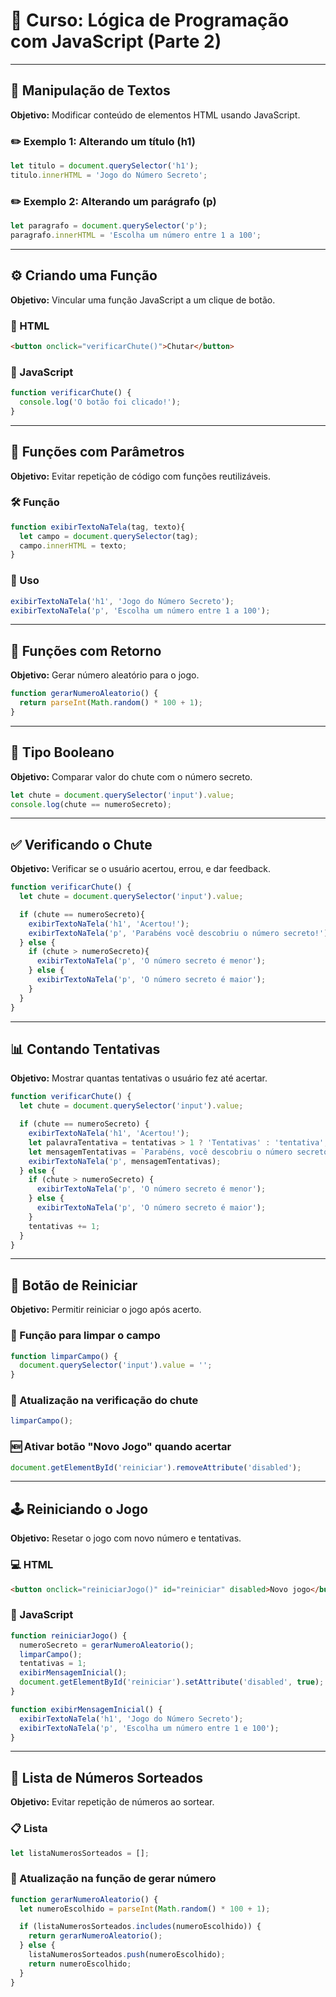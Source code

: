 # 🚀 Curso: Lógica de Programação com JavaScript (Parte 2)

---

## 🧠 Manipulação de Textos

**Objetivo:**
Modificar conteúdo de elementos HTML usando JavaScript.

### ✏️ Exemplo 1: Alterando um título (h1)

```javascript
let titulo = document.querySelector('h1');
titulo.innerHTML = 'Jogo do Número Secreto';
```

### ✏️ Exemplo 2: Alterando um parágrafo (p)

```javascript
let paragrafo = document.querySelector('p');
paragrafo.innerHTML = 'Escolha um número entre 1 a 100';
```

---

## ⚙️ Criando uma Função

**Objetivo:**
Vincular uma função JavaScript a um clique de botão.

### 🧩 HTML

```html
<button onclick="verificarChute()">Chutar</button>
```

### 🧩 JavaScript

```javascript
function verificarChute() {
  console.log('O botão foi clicado!');
}
```

---

## 🔁 Funções com Parâmetros

**Objetivo:**
Evitar repetição de código com funções reutilizáveis.

### 🛠️ Função

```javascript
function exibirTextoNaTela(tag, texto){
  let campo = document.querySelector(tag);
  campo.innerHTML = texto;
}
```

### 🧪 Uso

```javascript
exibirTextoNaTela('h1', 'Jogo do Número Secreto');
exibirTextoNaTela('p', 'Escolha um número entre 1 a 100');
```

---

## 🎲 Funções com Retorno

**Objetivo:**
Gerar número aleatório para o jogo.

```javascript
function gerarNumeroAleatorio() {
  return parseInt(Math.random() * 100 + 1);
}
```

---

## 🧾 Tipo Booleano

**Objetivo:**
Comparar valor do chute com o número secreto.

```javascript
let chute = document.querySelector('input').value;
console.log(chute == numeroSecreto);
```

---

## ✅ Verificando o Chute

**Objetivo:**
Verificar se o usuário acertou, errou, e dar feedback.

```javascript
function verificarChute() {
  let chute = document.querySelector('input').value;

  if (chute == numeroSecreto){
    exibirTextoNaTela('h1', 'Acertou!');
    exibirTextoNaTela('p', 'Parabéns você descobriu o número secreto!');
  } else {
    if (chute > numeroSecreto){
      exibirTextoNaTela('p', 'O número secreto é menor');
    } else {
      exibirTextoNaTela('p', 'O número secreto é maior');
    }
  }
}
```

---

## 📊 Contando Tentativas

**Objetivo:**
Mostrar quantas tentativas o usuário fez até acertar.

```javascript
function verificarChute() {
  let chute = document.querySelector('input').value;

  if (chute == numeroSecreto) {
    exibirTextoNaTela('h1', 'Acertou!');
    let palavraTentativa = tentativas > 1 ? 'Tentativas' : 'tentativa';
    let mensagemTentativas = `Parabéns, você descobriu o número secreto com ${tentativas} ${palavraTentativa}!`;
    exibirTextoNaTela('p', mensagemTentativas);
  } else {
    if (chute > numeroSecreto) {
      exibirTextoNaTela('p', 'O número secreto é menor');
    } else {
      exibirTextoNaTela('p', 'O número secreto é maior');
    }
    tentativas += 1;
  }
}
```

---

## 🔁 Botão de Reiniciar

**Objetivo:**
Permitir reiniciar o jogo após acerto.

### 🧹 Função para limpar o campo

```javascript
function limparCampo() {
  document.querySelector('input').value = '';
}
```

### 🧼 Atualização na verificação do chute

```javascript
limparCampo();
```

### 🆕 Ativar botão "Novo Jogo" quando acertar

```javascript
document.getElementById('reiniciar').removeAttribute('disabled');
```

---

## 🕹️ Reiniciando o Jogo

**Objetivo:**
Resetar o jogo com novo número e tentativas.

### 💻 HTML

```html
<button onclick="reiniciarJogo()" id="reiniciar" disabled>Novo jogo</button>
```

### 🔄 JavaScript

```javascript
function reiniciarJogo() {
  numeroSecreto = gerarNumeroAleatorio();
  limparCampo();
  tentativas = 1;
  exibirMensagemInicial();
  document.getElementById('reiniciar').setAttribute('disabled', true);
}

function exibirMensagemInicial() {
  exibirTextoNaTela('h1', 'Jogo do Número Secreto');
  exibirTextoNaTela('p', 'Escolha um número entre 1 e 100');
}
```

---

## 🧠 Lista de Números Sorteados

**Objetivo:**
Evitar repetição de números ao sortear.

### 📋 Lista

```javascript
let listaNumerosSorteados = [];
```

### 🧮 Atualização na função de gerar número

```javascript
function gerarNumeroAleatorio() {
  let numeroEscolhido = parseInt(Math.random() * 100 + 1);

  if (listaNumerosSorteados.includes(numeroEscolhido)) {
    return gerarNumeroAleatorio();
  } else {
    listaNumerosSorteados.push(numeroEscolhido);
    return numeroEscolhido;
  }
}
```
